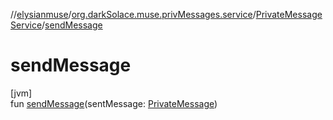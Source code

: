 //[elysianmuse](../../../index.md)/[org.darkSolace.muse.privMessages.service](../index.md)/[PrivateMessageService](index.md)/[sendMessage](send-message.md)

# sendMessage

[jvm]\
fun [sendMessage](send-message.md)(sentMessage: [PrivateMessage](../../org.darkSolace.muse.privMessages.model/-private-message/index.md))
